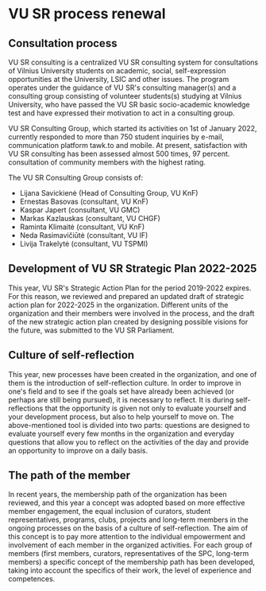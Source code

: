 # VU SR process renewal

## Consultation process

VU SR consulting is a centralized VU SR consulting system for
consultations of Vilnius University students on academic, social,
self-expression opportunities at the University, LSIC and other issues.
The program operates under the guidance of VU SR\'s consulting
manager(s) and a consulting group consisting of volunteer students(s)
studying at Vilnius University, who have passed the VU SR basic
socio-academic knowledge test and have expressed their motivation to act
in a consulting group.

VU SR Consulting Group, which started its activities on 1st of January
2022, currently responded to more than 750 student inquiries by e-mail,
communication platform tawk.to and mobile. At present, satisfaction with
VU SR consulting has been assessed almost 500 times, 97 percent.
consultation of community members with the highest rating.

The VU SR Consulting Group consists of:

- Lijana Savickienė (Head of Consulting Group, VU KnF)
- Ernestas Basovas (consultant, VU KnF)
- Kaspar Japert (consultant, VU GMC)
- Markas Kazlauskas (consultant, VU CHGF)
- Raminta Klimaitė (consultant, VU KnF)
- Neda Rasimavičiūtė (consultant, VU IF)
- Livija Trakelytė (consultant, VU TSPMI)

## Development of VU SR Strategic Plan 2022-2025

This year, VU SR\'s Strategic Action Plan for the period 2019-2022
expires. For this reason, we reviewed and prepared an updated draft of
strategic action plan for 2022-2025 in the organization. Different units
of the organization and their members were involved in the process, and
the draft of the new strategic action plan created by designing possible
visions for the future, was submitted to the VU SR Parliament.

## Culture of self-reflection

This year, new processes have been created in the organization, and one
of them is the introduction of self-reflection culture. In order to
improve in one\'s field and to see if the goals set have already been
achieved (or perhaps are still being pursued), it is necessary to
reflect. It is during self-reflections that the opportunity is given not
only to evaluate yourself and your development process, but also to help
yourself to move on. The above-mentioned tool is divided into two parts:
questions are designed to evaluate yourself every few months in the
organization and everyday questions that allow you to reflect on the
activities of the day and provide an opportunity to improve on a daily
basis.

## The path of the member

In recent years, the membership path of the organization has been
reviewed, and this year a concept was adopted based on more effective
member engagement, the equal inclusion of curators, student
representatives, programs, clubs, projects and long-term members in the
ongoing processes on the basis of a culture of self-reflection. The aim
of this concept is to pay more attention to the individual empowerment
and involvement of each member in the organized activities. For each
group of members (first members, curators, representatives of the SPC,
long-term members) a specific concept of the membership path has been
developed, taking into account the specifics of their work, the level of
experience and competences.

